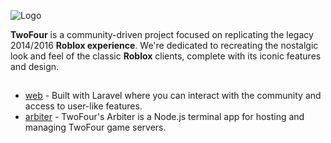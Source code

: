 
![Logo](https://rbxlam.com/Images/logohq.png)


**TwoFour** is a community-driven project focused on replicating the legacy 2014/2016 **Roblox experience**. We're dedicated to recreating the nostalgic look and feel of the classic **Roblox** clients, complete with its iconic features and design.


## 

 - [web](https://github.com/TWO-FOUR-INC/twofour-trunk) - Built with Laravel where you can interact with the community and access to user-like features.
  - [arbiter](#) - TwoFour's Arbiter is a Node.js terminal app for hosting and managing TwoFour game servers.

 
